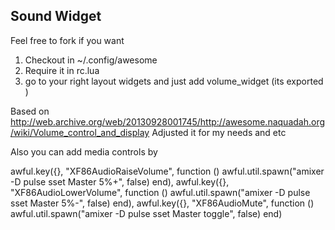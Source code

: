 ## Sound Widget ##

Feel free to fork if you want


1. Checkout in ~/.config/awesome
2. Require it in rc.lua
3. go to your right layout widgets and just add volume_widget (its exported )


Based on http://web.archive.org/web/20130928001745/http://awesome.naquadah.org/wiki/Volume_control_and_display
Adjusted it for my needs and etc


Also you can add media controls by

awful.key({}, "XF86AudioRaiseVolume", function ()
		awful.util.spawn("amixer -D pulse sset Master 5%+", false)
		end),
	awful.key({}, "XF86AudioLowerVolume", function ()
			awful.util.spawn("amixer -D pulse sset Master 5%-", false)
			end),
	awful.key({}, "XF86AudioMute", function ()
			awful.util.spawn("amixer -D pulse sset Master toggle", false)
			end)
